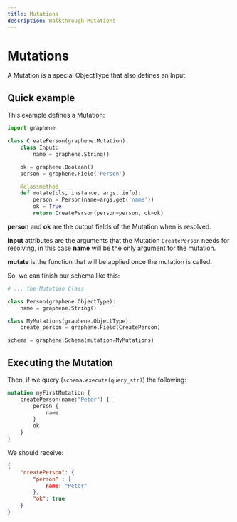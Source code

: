 ```yaml
---
title: Mutations
description: Walkthrough Mutations
---
```


# Mutations

A Mutation is a special ObjectType that also defines an Input.

## Quick example

This example defines a Mutation:

```python
import graphene

class CreatePerson(graphene.Mutation):
    class Input:
        name = graphene.String()

    ok = graphene.Boolean()
    person = graphene.Field('Person')

    @classmethod
    def mutate(cls, instance, args, info):
        person = Person(name=args.get('name'))
        ok = True
        return CreatePerson(person=person, ok=ok)
```

**person** and **ok** are the output fields of the Mutation when is resolved.

**Input** attributes are the arguments that the Mutation `CreatePerson` needs for resolving, in this case **name** will be the only argument for the mutation.

**mutate** is the function that will be applied once the mutation is called.

So, we can finish our schema like this:

```python
# ... the Mutation Class

class Person(graphene.ObjectType):
    name = graphene.String()

class MyMutations(graphene.ObjectType):
    create_person = graphene.Field(CreatePerson)

schema = graphene.Schema(mutation=MyMutations)
```

## Executing the Mutation

Then, if we query (`schema.execute(query_str)`) the following:
```graphql
mutation myFirstMutation {
    createPerson(name:"Peter") {
        person {
            name
        }
        ok
    }
}
```

We should receive:

```json
{
    "createPerson": {
        "person" : {
            name: "Peter"
        },
        "ok": true
    }
}
